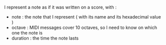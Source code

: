 I represent a note as if it was written on a score, with :
- note : the note that I represent ( with its name and its hexadecimal value )
- octave : MIDI messages cover 10 octaves, so I need to know on which one the note is
- duration : the time the note lasts